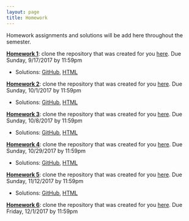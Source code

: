 ```yaml
---
layout: page
title: Homework
---
```


Homework assignments and solutions will be add here throughout the semester. 

[**Homework 1**](https://github.com/datasciencelabs/2017/blob/master/homeworks/hw-1-us-murders/hw-1-us-murders.Rmd): clone the repository that was created for you [here](https://github.com/datasciencelabs-students). Due Sunday, 9/17/2017 by 11:59pm
* Solutions: [GitHub](https://github.com/datasciencelabs/2017/tree/master/homeworks/hw-1-us-murders), [HTML](html/hw-1-solutions.html)

[**Homework 2**](https://github.com/datasciencelabs/2017/blob/master/homeworks/hw-2-vaccines/hw-2-vaccines.Rmd): clone the repository that was created for you [here](https://github.com/datasciencelabs-students). Due Sunday, 10/1/2017 by 11:59pm
* Solutions: [GitHub](https://github.com/datasciencelabs/2017/tree/master/homeworks/hw-2-vaccines), [HTML](html/hw-2-solutions.html)

[**Homework 3**](https://github.com/datasciencelabs/2017/blob/master/homeworks/hw-3-casino/hw-3-casino.Rmd): clone the repository that was created for you [here](https://github.com/datasciencelabs-students). Due Sunday, 10/8/2017 by 11:59pm
* Solutions: [GitHub](https://github.com/datasciencelabs/2017/tree/master/homeworks/hw-3-casino), [HTML](html/hw-3-solutions.html)

[**Homework 4**](https://github.com/datasciencelabs/2017/blob/master/homeworks/hw-4-elections/hw-4-elections.Rmd): clone the repository that was created for you [here](https://github.com/datasciencelabs-students). Due Sunday, 10/29/2017 by 11:59pm
* Solutions: [GitHub](https://github.com/datasciencelabs/2017/tree/master/homeworks/hw-4-elections), [HTML](html/hw-4-solutions.html)

[**Homework 5**](https://github.com/datasciencelabs/2017/blob/master/homeworks/hw-5-moneyball/hw-5-moneyball.Rmd): clone the repository that was created for you [here](https://github.com/datasciencelabs-students). Due Sunday, 11/12/2017 by 11:59pm
* Solutions: [GitHub](https://github.com/datasciencelabs/2017/tree/master/homeworks/hw-5-moneyball), [HTML](html/hw-5-solutions.html)

[**Homework 6**](https://github.com/datasciencelabs/2017/blob/master/homeworks/hw-6-netflix/hw-6-netflix.Rmd): clone the repository that was created for you [here](https://github.com/datasciencelabs-students). Due Friday, 12/1/2017 by 11:59pm